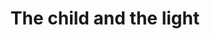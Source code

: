 ---
title: The child and the light
image_path: /assets/images/sufi_stories_child_light_th.jpg
gallery: Sufi Stories
---